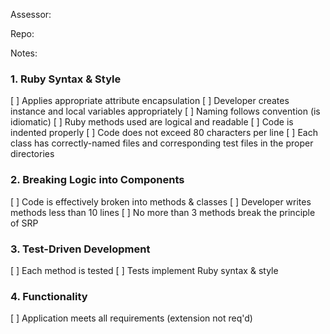 Assessor:

Repo:

Notes:


### 1. Ruby Syntax & Style

[ ] Applies appropriate attribute encapsulation
[ ] Developer creates instance and local variables appropriately
[ ] Naming follows convention (is idiomatic)
[ ] Ruby methods used are logical and readable
[ ] Code is indented properly
[ ] Code does not exceed 80 characters per line
[ ] Each class has correctly-named files and corresponding test files in the proper directories

### 2. Breaking Logic into Components

[ ] Code is effectively broken into methods & classes
[ ] Developer writes methods less than 10 lines
[ ] No more than 3 methods break the principle of SRP

### 3. Test-Driven Development

[ ] Each method is tested
[ ] Tests implement Ruby syntax & style

### 4. Functionality

[ ] Application meets all requirements (extension not req'd)
